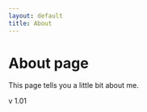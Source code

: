 ```yaml
---
layout: default
title: About
---
```

# About page

This page tells you a little bit about me.

v 1.01
